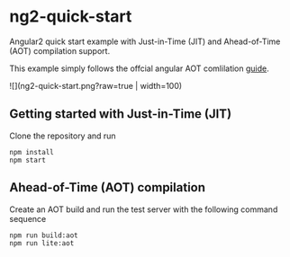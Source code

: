 # ng2-quick-start
Angular2 quick start example with Just-in-Time (JIT) and Ahead-of-Time (AOT) compilation support.

This example simply follows the offcial angular AOT comlilation [guide](https://angular.io/docs/ts/latest/cookbook/aot-compiler.html).

![](ng2-quick-start.png?raw=true | width=100)

## Getting started with Just-in-Time (JIT)
Clone the repository and run

```
npm install
npm start
```

## Ahead-of-Time (AOT) compilation
Create an AOT build and run the test server with the following command sequence
```
npm run build:aot
npm run lite:aot
```
